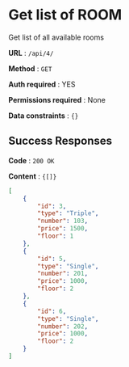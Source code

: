 # Get list of ROOM

Get list of all available rooms

**URL** : `/api/4/`

**Method** : `GET`

**Auth required** : YES

**Permissions required** : None

**Data constraints** : `{}`

## Success Responses

**Code** : `200 OK`

**Content** : `{[]}`

```json
[
    {
        "id": 3,
        "type": "Triple",
        "number": 103,
        "price": 1500,
        "floor": 1
    },
    {
        "id": 5,
        "type": "Single",
        "number": 201,
        "price": 1000,
        "floor": 2
    },
    {
        "id": 6,
        "type": "Single",
        "number": 202,
        "price": 1000,
        "floor": 2
    }
]
```

